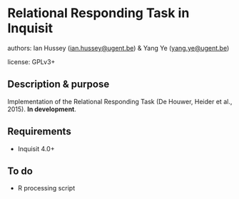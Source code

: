 # Relational Responding Task in Inquisit

authors: Ian Hussey (ian.hussey@ugent.be) & Yang Ye (yang.ye@ugent.be)

license: GPLv3+

## Description & purpose
Implementation of the Relational Responding Task (De Houwer, Heider et al., 2015). **In development**.

## Requirements
- Inquisit 4.0+

## To do

- R processing script


